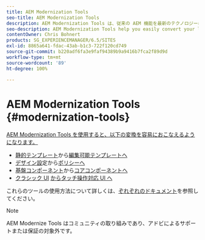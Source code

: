 ```yaml
---
title: AEM Modernization Tools
seo-title: AEM Modernization Tools
description: AEM Modernization Tools は、従来の AEM 機能を最新のテクノロジーに変換する際に役立ちます。
seo-description: AEM Modernization Tools help you easily convert your legacy AEM features to the latest technology
contentOwner: Chris Bohnert
products: SG_EXPERIENCEMANAGER/6.5/SITES
exl-id: 8865a641-fdac-43ab-b1c3-722f120cd749
source-git-commit: b220adf6fa3e9faf94389b9a9416b7fca2f89d9d
workflow-type: tm+mt
source-wordcount: '89'
ht-degree: 100%

---
```


# AEM Modernization Tools {#modernization-tools}

[AEM Modernization Tools を使用すると、以下の変換を容易におこなえるようになります。](http://opensource.adobe.com/aem-modernize-tools/)

* [静的テンプレート](page-templates-static.md)から[編集可能テンプレートへ](page-templates-editable.md)
* [デザイン設](page-templates-static.md)定から[ポリシーへ](page-templates-editable.md)
* [基盤コンポーネント](/help/sites-authoring/default-components-foundation.md)から[コアコンポーネントへ](https://docs.adobe.com/content/help/ja-JP/experience-manager-core-components/using/introduction.html)
* [クラシック UI](website.md) [からタッチ操作対応 UI へ](touch-ui-concepts.md)

これらのツールの使用方法について詳しくは、[ぞれぞれのドキュメント](http://opensource.adobe.com/aem-modernize-tools/)を参照してください。

>[!NOTE]
>
>AEM Modernize Tools はコミュニティの取り組みであり、アドビによるサポートまたは保証の対象外です。
